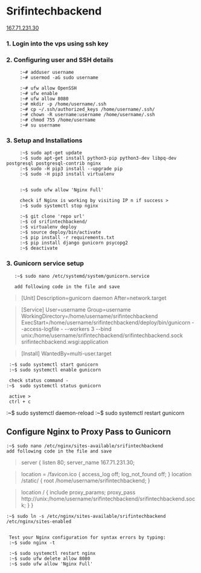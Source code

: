 # Srifintechbackend
[167.71.231.30](http://167.71.231.30/) 

### 1. Login into the vps using ssh key 

### 2.  Configuring user and SSH details 
         :~# adduser username
         :~# usermod -aG sudo username
         
         :~# ufw allow OpenSSH
         :~# ufw enable
         :~# ufw allow 8080
         :~# mkdir -p /home/username/.ssh
         :~# cp ~/.ssh/authorized_keys /home/username/.ssh/
         :~# chown -R username:username /home/username/.ssh
         :~# chmod 755 /home/username
         :~# su username
        
### 3. Setup and Installations
         
         :~$ sudo apt-get update
         :~$ sudo apt-get install python3-pip python3-dev libpq-dev postgresql postgresql-contrib nginx
         :~$ sudo -H pip3 install --upgrade pip
         :~$ sudo -H pip3 install virtualenv

         
         :~$ sudo ufw allow 'Nginx Full'
         
         check if Nginx is working by visiting IP n if success >
         :~$ sudo systemctl stop nginx
         
         :~$ git clone 'repo url'
         :~$ cd srifintechbackend/
         :~$ virtualenv deploy
         :~$ source deploy/bin/activate
         :~$ pip install -r requirements.txt
         :~$ pip install django gunicorn psycopg2
         :~$ deactivate

### 3.  Gunicorn service setup 

       :~$ sudo nano /etc/systemd/system/gunicorn.service
       
       add following code in the file and save
>   [Unit]
>    Description=gunicorn daemon
>    After=network.target

>[Service]
User=username
Group=username
WorkingDirectory=/home/username/srifintechbackend
ExecStart=/home/username/srifintechbackend/deploy/bin/gunicorn --access-logfile - --workers 3 --bind unix:/home/username/srifintechbackend/srifintechbackend.sock srifintechbackend.wsgi:application

>[Install]
WantedBy=multi-user.target

     :~$ sudo systemctl start gunicorn
     :~$ sudo systemctl enable gunicorn
     
     check status command - 
    :~$  sudo systemctl status gunicorn
     
     active >
     ctrl + c 
    
   :~$  sudo systemctl daemon-reload
   :~$ sudo systemctl restart gunicorn

## Configure Nginx to Proxy Pass to Gunicorn
	:~$ sudo nano /etc/nginx/sites-available/srifintechbackend
	add following code in the file and save
> server {
    listen 80;
    server_name 167.71.231.30;

>    location = /favicon.ico { access_log off; log_not_found off; }
    location /static/ {
        root /home/username/srifintechbackend;
    }

>    location / {
        include proxy_params;
        proxy_pass http://unix:/home/username/srifintechbackend/srifintechbackend.sock;
    }
}

    :~$ sudo ln -s /etc/nginx/sites-available/srifintechbackend /etc/nginx/sites-enabled


     Test your Nginx configuration for syntax errors by typing:
     :~$ sudo nginx -t
     
     :~$ sudo systemctl restart nginx
     :~$ sudo ufw delete allow 8080
     :~$ sudo ufw allow 'Nginx Full'




